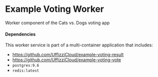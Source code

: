 
# Example Voting Worker
Worker component of the Cats vs. Dogs voting app  

#### Dependencies  
This worker service is part of a multi-container application that includes:  
- https://github.com/UffizziCloud/example-voting-result  
- https://github.com/UffizziCloud/example-voting-vote
- `postgres:9.6`  
- `redis:latest`

